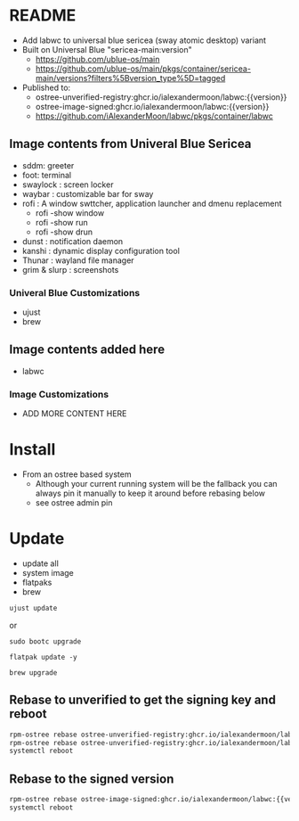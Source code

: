 # README
* Add labwc to universal blue sericea (sway atomic desktop) variant
* Built on Universal Blue "sericea-main:version"
  * https://github.com/ublue-os/main
  * https://github.com/ublue-os/main/pkgs/container/sericea-main/versions?filters%5Bversion_type%5D=tagged
* Published to:
  * ostree-unverified-registry:ghcr.io/ialexandermoon/labwc:{{version}}
  * ostree-image-signed:ghcr.io/ialexandermoon/labwc:{{version}}
  * https://github.com/iAlexanderMoon/labwc/pkgs/container/labwc

## Image contents from Univeral Blue Sericea
* sddm: greeter
* foot: terminal
* swaylock : screen locker
* waybar : customizable bar for sway
* rofi : A window swttcher, application launcher and dmenu replacement
  * rofi -show window
  * rofi -show run
  * rofi -show drun
* dunst : notification daemon
* kanshi : dynamic display configuration tool
* Thunar : wayland file manager
* grim & slurp : screenshots

### Univeral Blue Customizations
* ujust
* brew



## Image contents added here
* labwc

### Image Customizations
* ADD MORE CONTENT HERE

# Install
* From an ostree based system
  * Although your current running system will be the fallback you can always pin it manually to keep it around before rebasing below
  * see ostree admin pin <number>

# Update
* update all
* system image
* flatpaks
* brew

```sh
ujust update
```
or
```
sudo bootc upgrade
```

```
flatpak update -y
```

```
brew upgrade 
```
  
## Rebase to unverified to get the signing key and reboot
```sh 
rpm-ostree rebase ostree-unverified-registry:ghcr.io/ialexandermoon/labwc:{{version}}
rpm-ostree rebase ostree-unverified-registry:ghcr.io/ialexandermoon/labwc-dx:{{version}}
systemctl reboot
```
## Rebase to the signed version
```sh
rpm-ostree rebase ostree-image-signed:ghcr.io/ialexandermoon/labwc:{{version}}
systemctl reboot
```



